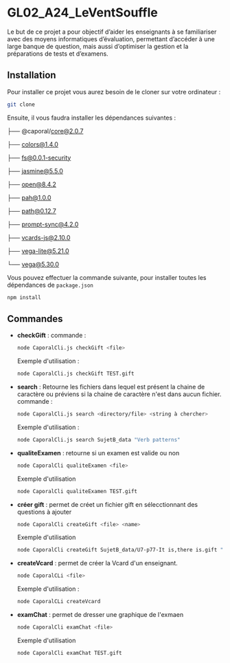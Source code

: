 # GL02_A24_LeVentSouffle

Le but de ce projet a pour objectif d’aider les enseignants à se familiariser avec des moyens informatiques d’évaluation, permettant d’accéder à une large banque de question, mais aussi d’optimiser la gestion et la préparations de tests et d’examens.


## Installation
Pour installer ce projet vous aurez besoin de le cloner sur votre ordinateur : 
```bash
git clone 
```

Ensuite, il vous faudra installer les dépendances suivantes : 

├── @caporal/core@2.0.7

├── colors@1.4.0

├── fs@0.0.1-security

├── jasmine@5.5.0

├── open@8.4.2

├── pah@1.0.0

├── path@0.12.7

├── prompt-sync@4.2.0

├── vcards-js@2.10.0

├── vega-lite@5.21.0

└── vega@5.30.0

Vous pouvez effectuer la commande suivante, pour installer toutes les dépendances de `package.json`
```bash
npm install
```
## Commandes
- **checkGift** : commande : 
    ```bash
    node CaporalCli.js checkGift <file>
    ```
    Exemple d'utilisation : 
    ```bash
    node CaporalCli.js checkGift TEST.gift
    ```
- **search** : Retourne les fichiers dans lequel est présent la chaine de caractère ou préviens si la chaine de caractère n'est dans aucun fichier. commande :
    ```bash
    node CaporalCli.js search <directory/file> <string à chercher>
    ```
    Exemple d'utilisation : 
    ```bash
    node CaporalCli.js search SujetB_data "Verb patterns"
    ````
- **qualiteExamen** : retourne si un examen est valide ou non 
    ```bash
    node CaporalCli qualiteExamen <file>
    ```
    Exemple d'utilisation  
    ```bash
    node CaporalCli qualiteExamen TEST.gift
    ```
- **créer gift** : permet de créet un fichier gift en sélecctionnant des questions à ajouter
    ```bash
    node CaporalCli createGift <file> <name>
    ```
    Exemple d'utilisation
    ```bash
    node CaporalCli createGift SujetB_data/U7-p77-It is,there is.gift "nouveau fichier gift"
- **createVcard** : permet de créer la Vcard d'un enseignant.
    ```bash
    node CaporalCLi <file>
    ```
    Exemple d'utilisation : 
    ```bash
    node CaporalCLi createVcard
    ````
- **examChat** : permet de dresser une graphique de l'exmaen
    ```bash
    node CaporalCli examChat <file>
    ```
    Exemple d'utilisation
    ```bash
    node CaporalCli examChat TEST.gift
    ````